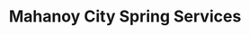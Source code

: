 ---
title: "Mahanoy City Spring Services"
url: /mahanoy-city/mahanoy-city-spring-services/
shop: car repair
---